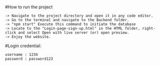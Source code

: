 #How to run the project

    -> Navigate to the project directory and open it in any code editor.
    -> Go to the terminal and navigate to the Backend folder.
    -> "npm start" Execute this command to initiate the database
    -> Locate to the "Login-page-sign-up.html" in the HTML folder, right-click and select Open with live server (or) open preview.
    -> Enjoy the website.

#Login credential:

    username : 1234
    password : password123
